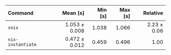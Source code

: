 | Command | Mean [s] | Min [s] | Max [s] | Relative |
|:---|---:|---:|---:|---:|
| `snix` | 1.053 ± 0.008 | 1.038 | 1.066 | 2.23 ± 0.06 |
| `nix-instantiate` | 0.472 ± 0.012 | 0.459 | 0.496 | 1.00 |
